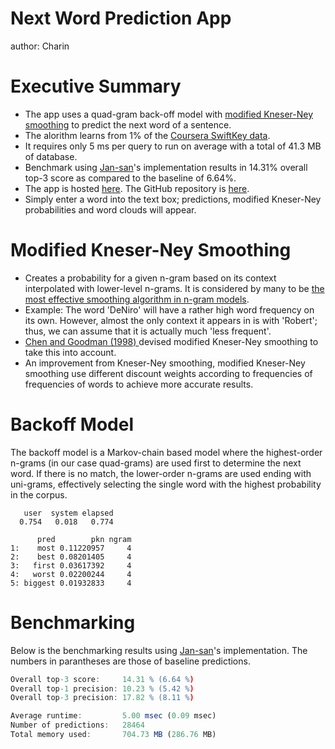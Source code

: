 Next Word Prediction App
========================================================
author: Charin

Executive Summary
========================================================

- The app uses a quad-gram back-off model with [modified Kneser-Ney smoothing](http://www.aclweb.org/anthology/P/P96/P96-1041.pdf) to predict the next word of a sentence. 
- The alorithm learns from 1% of the [Coursera SwiftKey data](https://d396qusza40orc.cloudfront.net/dsscapstone/dataset/Coursera-SwiftKey.zip). 
- It requires only 5 ms per query to run on average with a total of 41.3 MB of database. 
- Benchmark using [Jan-san](https://github.com/jan-san/dsci-benchmark/)'s implementation results in 14.31% overall top-3 score as compared to the baseline of 6.64%.
- The app is hosted [here](https://cstorm125.shinyapps.io/swiftkey). The GitHub repository is [here](https://cstorm125.shinyapps.io/swiftkey).
- Simply enter a word into the text box; predictions, modified Kneser-Ney probabilities and word clouds will appear.

Modified Kneser-Ney Smoothing
========================================================

- Creates a probability for a given n-gram based on its context interpolated with lower-level n-grams. It is considered by many to be [the most effective smoothing algorithm in n-gram models](http://nlp.stanford.edu/~wcmac/papers/20050421-smoothing-tutorial.pdf). 
- Example: The word 'DeNiro' will have a rather high word frequency on its own. However, almost the only context it appears in is with 'Robert'; thus, we can assume that it is actually much 'less frequent'. 
- [Chen and Goodman (1998) ](http://www.aclweb.org/anthology/P/P96/P96-1041.pdf) devised modified Kneser-Ney smoothing to take this into account. 
- An improvement from Kneser-Ney smoothing, modified Kneser-Ney smoothing use different discount weights according to frequencies of frequencies of words to achieve more accurate results.

Backoff Model
========================================================
The backoff model is a Markov-chain based model where the highest-order n-grams (in our case quad-grams) are used first to determine the next word. If there is no match, the lower-order n-grams are used ending with uni-grams, effectively selecting the single word with the highest probability in the corpus.

```
   user  system elapsed 
  0.754   0.018   0.774 
```

```
      pred        pkn ngram
1:    most 0.11220957     4
2:    best 0.08201405     4
3:   first 0.03617392     4
4:   worst 0.02200244     4
5: biggest 0.01932833     4
```

Benchmarking
========================================================

Below is the benchmarking results using [Jan-san](https://github.com/jan-san/dsci-benchmark/)'s implementation. The numbers in parantheses are those of baseline predictions.


```r
Overall top-3 score:     14.31 % (6.64 %)
Overall top-1 precision: 10.23 % (5.42 %)
Overall top-3 precision: 17.82 % (8.11 %)

Average runtime:         5.00 msec (0.09 msec)
Number of predictions:   28464
Total memory used:       704.73 MB (286.76 MB)
```
